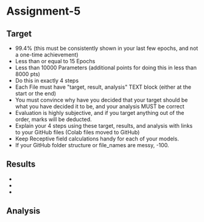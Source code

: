 # Assignment-5

## Target  

- 99.4% (this must be consistently shown in your last few epochs, and not a one-time achievement)
- Less than or equal to 15 Epochs
- Less than 10000 Parameters (additional points for doing this in less than 8000 pts)
- Do this in exactly 4 steps
- Each File must have "target, result, analysis" TEXT block (either at the start or the end)
- You must convince why have you decided that your target should be what you have decided it to be, and your analysis MUST be correct
- Evaluation is highly subjective, and if you target anything out of the order, marks will be deducted. 
- Explain your 4 steps using these target, results, and analysis with links to your GitHub files (Colab files moved to GitHub)
- Keep Receptive field calculations handy for each of your models.
- If your GitHub folder structure or file_names are messy, -100.

## Results  

-
-
-

## Analysis

